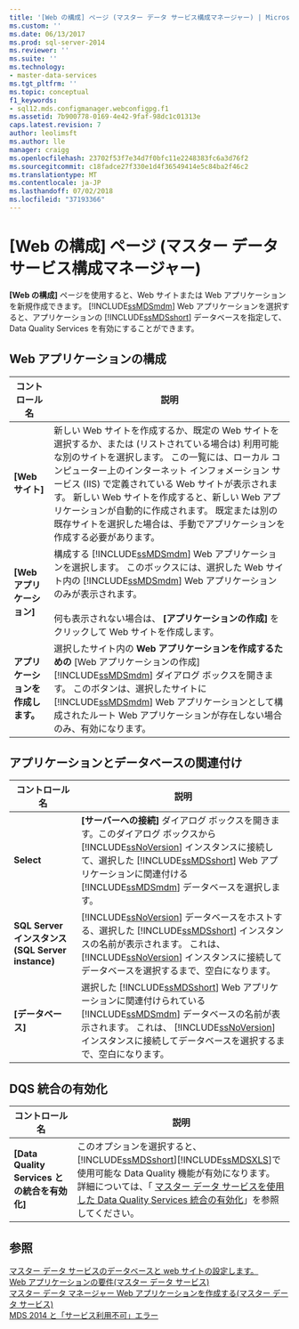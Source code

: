 ```yaml
---
title: '[Web の構成] ページ (マスター データ サービス構成マネージャー) | Microsoft Docs'
ms.custom: ''
ms.date: 06/13/2017
ms.prod: sql-server-2014
ms.reviewer: ''
ms.suite: ''
ms.technology:
- master-data-services
ms.tgt_pltfrm: ''
ms.topic: conceptual
f1_keywords:
- sql12.mds.configmanager.webconfigpg.f1
ms.assetid: 7b900778-0169-4e42-9faf-98dc1c01313e
caps.latest.revision: 7
author: leolimsft
ms.author: lle
manager: craigg
ms.openlocfilehash: 23702f53f7e34d7f0bfc11e2248383fc6a3d76f2
ms.sourcegitcommit: c18fadce27f330e1d4f36549414e5c84ba2f46c2
ms.translationtype: MT
ms.contentlocale: ja-JP
ms.lasthandoff: 07/02/2018
ms.locfileid: "37193366"
---
```

# <a name="web-configuration-page-master-data-services-configuration-manager"></a>[Web の構成] ページ (マスター データ サービス構成マネージャー)
  **[Web の構成]** ページを使用すると、Web サイトまたは Web アプリケーションを新規作成できます。 [!INCLUDE[ssMDSmdm](../includes/ssmdsmdm-md.md)] Web アプリケーションを選択すると、アプリケーションの [!INCLUDE[ssMDSshort](../includes/ssmdsshort-md.md)] データベースを指定して、Data Quality Services を有効にすることができます。  
  
## <a name="configure-the-web-application"></a>Web アプリケーションの構成  
  
|コントロール名|説明|  
|------------------|-----------------|  
|**[Web サイト]**|新しい Web サイトを作成するか、既定の Web サイトを選択するか、または (リストされている場合は) 利用可能な別のサイトを選択します。 この一覧には、ローカル コンピューター上のインターネット インフォメーション サービス (IIS) で定義されている Web サイトが表示されます。 新しい Web サイトを作成すると、新しい Web アプリケーションが自動的に作成されます。 既定または別の既存サイトを選択した場合は、手動でアプリケーションを作成する必要があります。|  
|**[Web アプリケーション]**|構成する [!INCLUDE[ssMDSmdm](../includes/ssmdsmdm-md.md)] Web アプリケーションを選択します。 このボックスには、選択した Web サイト内の [!INCLUDE[ssMDSmdm](../includes/ssmdsmdm-md.md)] Web アプリケーションのみが表示されます。<br /><br /> 何も表示されない場合は、 **[アプリケーションの作成]** をクリックして Web サイトを作成します。|  
|**アプリケーションを作成します。**|選択したサイト内の **Web アプリケーションを作成するための** [Web アプリケーションの作成] [!INCLUDE[ssMDSmdm](../includes/ssmdsmdm-md.md)] ダイアログ ボックスを開きます。 このボタンは、選択したサイトに [!INCLUDE[ssMDSmdm](../includes/ssmdsmdm-md.md)] Web アプリケーションとして構成されたルート Web アプリケーションが存在しない場合のみ、有効になります。|  
  
## <a name="associate-application-with-database"></a>アプリケーションとデータベースの関連付け  
  
|コントロール名|説明|  
|------------------|-----------------|  
|**Select**|**[サーバーへの接続]** ダイアログ ボックスを開きます。このダイアログ ボックスから [!INCLUDE[ssNoVersion](../includes/ssnoversion-md.md)] インスタンスに接続して、選択した [!INCLUDE[ssMDSshort](../includes/ssmdsshort-md.md)] Web アプリケーションに関連付ける [!INCLUDE[ssMDSmdm](../includes/ssmdsmdm-md.md)] データベースを選択します。|  
|**SQL Server インスタンス (SQL Server instance)**|[!INCLUDE[ssNoVersion](../includes/ssnoversion-md.md)] データベースをホストする、選択した [!INCLUDE[ssMDSshort](../includes/ssmdsshort-md.md)] インスタンスの名前が表示されます。 これは、 [!INCLUDE[ssNoVersion](../includes/ssnoversion-md.md)] インスタンスに接続してデータベースを選択するまで、空白になります。|  
|**[データベース]**|選択した [!INCLUDE[ssMDSshort](../includes/ssmdsshort-md.md)] Web アプリケーションに関連付けられている [!INCLUDE[ssMDSmdm](../includes/ssmdsmdm-md.md)] データベースの名前が表示されます。 これは、 [!INCLUDE[ssNoVersion](../includes/ssnoversion-md.md)] インスタンスに接続してデータベースを選択するまで、空白になります。|  
  
## <a name="enable-dqs-integration"></a>DQS 統合の有効化  
  
|コントロール名|説明|  
|------------------|-----------------|  
|**[Data Quality Services との統合を有効化]**|このオプションを選択すると、 [!INCLUDE[ssMDSshort](../includes/ssmdsshort-md.md)][!INCLUDE[ssMDSXLS](../includes/ssmdsxls-md.md)]で使用可能な Data Quality 機能が有効になります。 詳細については、「 [マスター データ サービスを使用した Data Quality Services 統合の有効化](install-windows/enable-data-quality-services-integration-with-master-data-services.md)」を参照してください。|  
  
## <a name="see-also"></a>参照  
 [マスター データ サービスのデータベースと web サイトの設定します。](../../2014/master-data-services/set-up-the-database-and-website-for-master-data-services.md)   
 [Web アプリケーションの要件&#40;マスター データ サービス&#41;](install-windows/web-application-requirements-master-data-services.md)   
 [マスター データ マネージャー Web アプリケーションを作成する&#40;マスター データ サービス&#41;](install-windows/create-a-master-data-manager-web-application-master-data-services.md)   
 [MDS 2014 と「サービス利用不可」エラー](http://blogs.msdn.com/b/womeninanalytics/archive/2015/08/19/mds-2014-and-service-unavailable-error.aspx)  
  
  
